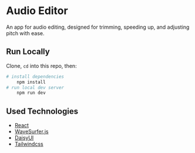 # Audio Editor

An app for audio editing, designed for trimming, speeding up, and adjusting pitch with ease.

## Run Locally

Clone, `cd` into this repo, then:

```sh
# install dependencies
    npm install
# run local dev server
    npm run dev
```

## Used Technologies

- [React](https://react.dev/)
- [WaveSurfer.js](https://wavesurfer.xyz/)
- [DaisyUI](https://daisyui.com/)
- [Tailwindcss](https://tailwindcss.com/)
